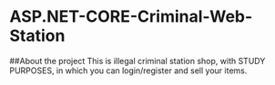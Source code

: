 # ASP.NET-CORE-Criminal-Web-Station
 
##About the project
  This is illegal criminal station shop, with STUDY PURPOSES, in which you can login/register and sell your items.
